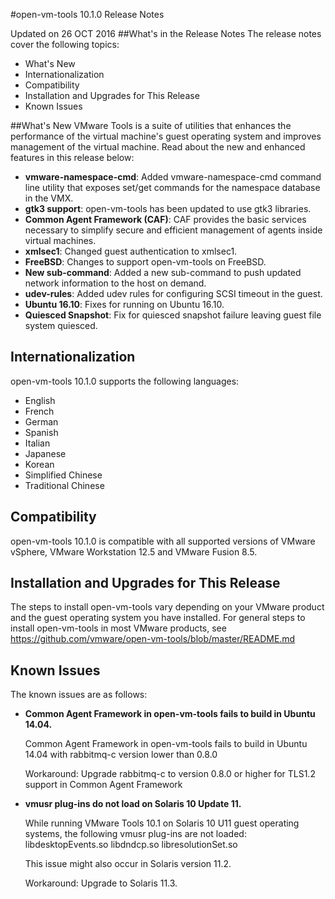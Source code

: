 #open-vm-tools 10.1.0 Release Notes 

Updated on 26 OCT 2016
##What's in the Release Notes
The release notes cover the following topics: 

- What's New
- Internationalization
- Compatibility
- Installation and Upgrades for This Release
- Known Issues

##What's New 
VMware Tools is a suite of utilities that enhances the performance of the virtual machine's guest operating system and improves management of the virtual machine. Read about the new and enhanced features in this release below:

- **vmware-namespace-cmd**: Added vmware-namespace-cmd command line utility that exposes set/get commands for the namespace database in the VMX.
- **gtk3 support**: open-vm-tools has been updated to use gtk3 libraries.
- **Common Agent Framework (CAF)**: CAF provides the basic services necessary to simplify secure and efficient management of agents inside virtual machines.
- **xmlsec1**: Changed guest authentication to xmlsec1.
- **FreeBSD**: Changes to support open-vm-tools on FreeBSD.
- **New sub-command**: Added a new sub-command to push updated network information to the host on demand.
- **udev-rules**: Added udev rules for configuring SCSI timeout in the guest.
- **Ubuntu 16.10**: Fixes for running on Ubuntu 16.10.
- **Quiesced Snapshot**: Fix for quiesced snapshot failure leaving guest file system quiesced.

## Internationalization 
open-vm-tools 10.1.0 supports the following languages:

- English 
- French 
- German 
- Spanish 
- Italian 
- Japanese 
- Korean 
- Simplified Chinese 
- Traditional Chinese

## Compatibility 
open-vm-tools 10.1.0 is compatible with all supported versions of VMware vSphere, VMware Workstation 12.5 and VMware Fusion 8.5.
## Installation and Upgrades for This Release 
The steps to install open-vm-tools vary depending on your VMware product and the guest operating system you have installed. For general steps to install open-vm-tools in most VMware products, see https://github.com/vmware/open-vm-tools/blob/master/README.md
## Known Issues 
The known issues are as follows:

- **Common Agent Framework in open-vm-tools fails to build in Ubuntu 14.04.**

    Common Agent Framework in open-vm-tools fails to build in Ubuntu 14.04 with rabbitmq-c version lower than 0.8.0

    Workaround: Upgrade rabbitmq-c to version 0.8.0 or higher for TLS1.2 support in Common Agent Framework

- **vmusr plug-ins do not load on Solaris 10 Update 11.**

    While running VMware Tools 10.1 on Solaris 10 U11 guest operating systems, the following vmusr plug-ins are not loaded:
        libdesktopEvents.so
        libdndcp.so
        libresolutionSet.so

    This issue might also occur in Solaris version 11.2.

    Workaround: Upgrade to Solaris 11.3. 

